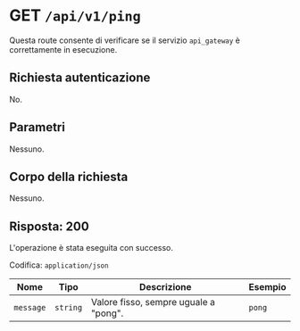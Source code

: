 # GET `/api/v1/ping`

Questa route consente di verificare se il servizio `api_gateway` è correttamente in esecuzione.

## Richiesta autenticazione

No.

## Parametri

Nessuno.

## Corpo della richiesta

Nessuno.

## Risposta: 200

L'operazione è stata eseguita con successo.

Codifica: `application/json`

<!--raw-typst
#figure(
   table(
        columns: (1fr, 1fr, 3fr, 2fr),
        inset: 5pt,
        align: horizon,
        table.header(
            [#text(fill:white)[Nome]],
            [#text(fill:white)[Tipo]],
            [#text(fill:white)[Descrizione]],
            [#text(fill:white)[Esempio]],
        ),
        [`message`], [`string`], [Valore fisso, sempre uguale a "pong".], [`pong`],
   ),
   caption: [Risposta di GET `/api/v1/ping`],
)
-->

<!--typst-begin-exclude-->
| Nome | Tipo | Descrizione | Esempio |
|------------ |---------- |-------------------------------------------- |----------- |
| `message` | `string` | Valore fisso, sempre uguale a "pong". | `pong` |
<!--typst-end-exclude-->
